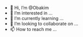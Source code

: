 - 👋 Hi, I’m @Obakim
- 👀 I’m interested in ...
- 🌱 I’m currently learning ...
- 💞️ I’m looking to collaborate on ...
- 📫 How to reach me ...

<!---
Obakim/Obakim is a ✨ special ✨ repository because its `README.md` (this file) appears on your GitHub profile.
You can click the Preview link to take a look at your changes.
--->

